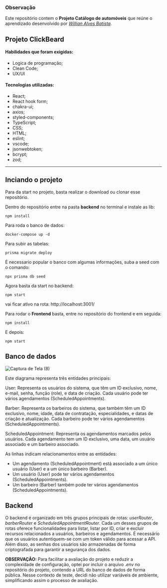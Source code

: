 ### Observação

Este repositório contem o **Projeto Catálogo de automóveis** que reúne o aprendizado desenvolvido por _[Willian Alves Batista](https://www.linkedin.com/in/willian-alves-batista-60aa6a180/)_.

## Projeto ClickBeard

#### Habilidades que foram exigidas:

  - Logica de programação;
  - Clean Code;
  - UX/UI

#### Tecnologias utilizadas:

  - React;
  - React hook form;
  - chakra-ui;
  - axios;
  - styled-components;
  - TypeScript;
  - CSS;
  - HTML;
  - eslint;
  - vscode;
  - jsonwebtoken;
  - bcrypt;
  - zod;

---

## Inciando o projeto

Para da start no projeto, basta realizar o download ou clonar esse repositório.

Dentro do repositório entre na pasta **backend** no terminal e instale as lib:

    npm install

Para roda o banco de dados:

    docker-compose up -d

Para subir as tabelas:

    prisma migrate deploy

É necessario popular o banco com algumas informações, suba a seed com o comando:

    npx prisma db seed

Agora basta da start no backend:

    npm start

vai ficar ativo na rota:  http://localhost:3001/

Para rodar o **Frontend** basta, entre no repositório do frontend e em seguida:

    npm install

E depois:

    npm start

## Banco de dados


![Captura de Tela (8)](https://github.com/willianbatist/ClickBeard_Willian_Alves/assets/91439283/e1437b2a-a5ae-46d4-b44f-b717f79d3aae)

Este diagrama representa três entidades principais:

User: Representa os usuários do sistema, que têm um ID exclusivo, nome, e-mail, senha, função (role), e data de criação. Cada usuário pode ter vários agendamentos (ScheduledAppointments).

Barber: Representa os barbeiros do sistema, que também têm um ID exclusivo, nome, idade, data de contratação, especialidades, e datas de criação e atualização. Cada barbeiro pode ter vários agendamentos (ScheduledAppointments).

ScheduledAppointment: Representa os agendamentos marcados pelos usuários. Cada agendamento tem um ID exclusivo, uma data, um usuário associado e um barbeiro associado.

As linhas indicam relacionamentos entre as entidades:

  - Um agendamento (ScheduledAppointment) está associado a um único usuário (User) e a um único barbeiro (Barber).
  - Um usuário (User) pode ter vários agendamentos (ScheduledAppointments).
  - Um barbeiro (Barber) também pode ter vários agendamentos (ScheduledAppointments).


## Backend

O backend é organizado em três grupos principais de rotas: *userRouter*, *barberRouter* e *ScheduledAppointmentRouter*. Cada um desses grupos de rotas oferece funcionalidades para listar, listar por ID, criar e excluir recursos relacionados a usuários, barbeiros e agendamentos. É necessário que os usuários autentiquem-se com um token válido para acessar a API. Além disso, as senhas dos usuários são armazenadas de forma criptografada para garantir a segurança dos dados.

**OBSERVAÇÃO:** Para facilitar a avaliação do projeto e reduzir a complexidade de configuração, optei por incluir o arquivo *.env* no repositório do projeto, contendo a URL do banco de dados de forma pública. Nesse contexto de teste, decidi não utilizar variáveis de ambiente, simplificando assim o processo de avaliação.


